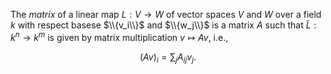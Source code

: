 The *matrix* of a linear map $L: V \to W$ of vector spaces $V$ and $W$ over a field $k$ with respect basese $\\{v_i\\}$ and $\\{w_j\\}$ is a matrix $A$ such that $\tilde{L}: k^n \to k^m$ is given by matrix multiplication $v \mapsto Av$, i.e., 

$$
(Av)_i = \sum_j A_{ij} v_j.
$$
